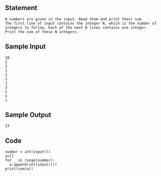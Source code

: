 ## Statement
```
N numbers are given in the input. Read them and print their sum.
The first line of input contains the integer N, which is the number of integers to follow. Each of the next N lines contains one integer. Print the sum of these N integers.
```
## Sample Input 
```
10
1
2
1
1
1
1
3
1
1
1
```
## Sample Output
```
13
```
## Code
```
number = int(input())
a=[]
for _ in range(number):
  a.append(int(input()))
print(sum(a))  
```
